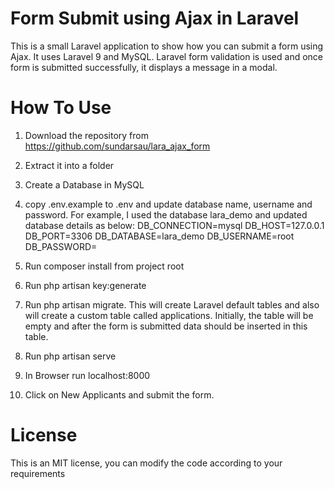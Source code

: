 # Form Submit using Ajax in Laravel
 
This is a small Laravel application to show how you can submit a form using Ajax. It uses Laravel 9 and MySQL. Laravel form validation is used and once form is submitted successfully, it displays a message in a modal.

# How To Use

1) Download the repository from https://github.com/sundarsau/lara_ajax_form
2) Extract it into a folder
3) Create a Database in MySQL
4) copy .env.example to .env and update database name, username and password. For example, I used the database lara_demo and updated database details as below:
    DB_CONNECTION=mysql
    DB_HOST=127.0.0.1
    DB_PORT=3306
    DB_DATABASE=lara_demo
    DB_USERNAME=root
    DB_PASSWORD=

5) Run composer install from project root
6) Run php artisan key:generate
7) Run php artisan migrate. This will create Laravel default tables and also will create a custom table called applications. Initially, the table will be empty and after the form is submitted data should be inserted in this table.
8) Run php artisan serve
9) In Browser run localhost:8000
10) Click on New Applicants and submit the form.

# License
This is an MIT license, you can modify the code according to your requirements



